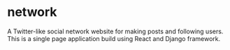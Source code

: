# network
A Twitter-like social network website for making posts and following users. This is a single page application build using React and Django framework.
